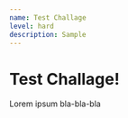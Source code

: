 ```yaml
---
name: Test Challage
level: hard
description: Sample
---
```


# Test Challage!

Lorem ipsum bla-bla-bla
